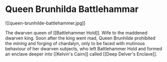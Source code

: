 # Queen Brunhilda Battlehammar

![[queen-brunhilde-battlehammer.jpg]]

The dwarven queen of [[Battlehammer Hold]]. Wife to the maddened dwarven king. Soon after the king went mad, Queen Brunhilde prohibited the mining and forging of chardalyn, only to be faced with mutinous behaviour of her dwarven subjects, who left Battlehammer Hold and formed an enclave deeper into [[Kelvin's Cairn]] called [[Deep Delver's Enclave]].